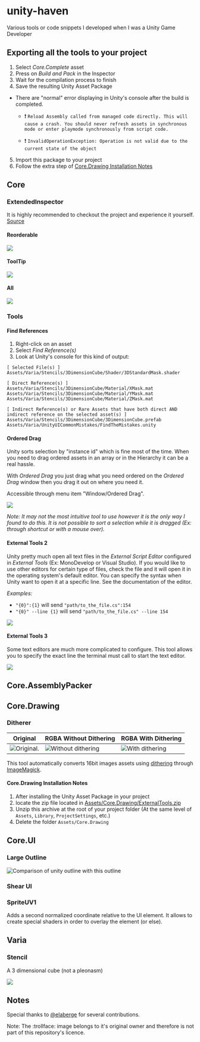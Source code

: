 # unity-haven
Various tools or code snippets I developed when I was a Unity Game Developer

## Exporting all the tools to your project
1. Select _Core.Complete_ asset
2. Press on _Build and Pack_ in the Inspector
3. Wait for the compilation process to finish
4. Save the resulting Unity Asset Package
  * There are "normal" error displaying in Unity's console after the build is completed.
    * :exclamation: `Reload Assembly called from managed code directly. This will cause a crash. You should never refresh assets in synchronous mode or enter playmode synchronously from script code.`

    * :exclamation: `InvalidOperationException: Operation is not valid due to the current state of the object`
5. Import this package to your project
6. Follow the extra step of [Core.Drawing Installation Notes](#coredrawing-installation-notes)

## Core

### ExtendedInspector
It is highly recommended to checkout the project and experience it yourself.
[Source](Assets/Core/Demo/Attributes.cs)

#### Reorderable
![](screenshots/Core/reorderable.gif)

#### ToolTip
![](screenshots/Core/tooltip.gif)

#### All
![](screenshots/Core/attributes.png)

### Tools

#### Find References
1. Right-click on an asset
2. Select _Find Reference(s)_
3. Look at Unity's console for this kind of output:

```
[ Selected File(s) ]
Assets/Varia/Stencils/3DimensionCube/Shader/3DStandardMask.shader

[ Direct Reference(s) ]
Assets/Varia/Stencils/3DimensionCube/Material/XMask.mat
Assets/Varia/Stencils/3DimensionCube/Material/YMask.mat
Assets/Varia/Stencils/3DimensionCube/Material/ZMask.mat

[ Indirect Reference(s) or Rare Assets that have both direct AND indirect reference on the selected asset(s) ]
Assets/Varia/Stencils/3DimensionCube/3DimensionCube.prefab
Assets/Varia/UnityUICommonMistakes/FindTheMistakes.unity
```

#### Ordered Drag

Unity sorts selection by "instance id" which is fine most of the time.
When you need to drag ordered assets in an array or in the Hierarchy it can be a real hassle.

With *Ordered Drag* you just drag what you need ordered on the *Ordered Drag* window then you drag it out on where you need it.

Accessible through menu item "Window/Ordered Drag".

![](screenshots/Core/ordered_drag.gif)

*Note: It may not the most intuitive tool to use however it is the only way I found to do this. It is not possible to sort a selection while it is dragged (Ex: through shortcut or with a mouse over).*

#### External Tools 2

Unity pretty much open all text files in the *External Script Editor* configured in *External Tools* (Ex: MonoDevelop or Visual Studio). If you would like to use other editors for certain type of files, check the file and it will open it in the operating system's default editor. You can specify the syntax when Unity want to open it at a specific line. See the documentation of the editor.

*Examples:*
* `"{0}":{1}` will send `"path/to_the_file.cs":154`
* `"{0}" --line {1}` will send `"path/to_the_file.cs" --line 154`

![](screenshots/Core/external_tools_2.png)

#### External Tools 3

Some text editors are much more complicated to configure. This tool allows you to specify the exact line the terminal must call to start the text editor.

![](screenshots/Core/external_tools_3.png)


## Core.AssemblyPacker

## Core.Drawing

### Ditherer
| Original  | RGBA Without Dithering  | RGBA With Dithering |
|-----------|-------------------------|---------------------|
|![Original](Assets/Core.Drawing/Demo/gradient.png). |![Without dithering](screenshots/Core.Drawing/without_dithering.png) | ![With dithering](screenshots/Core.Drawing/with_dithering.png)|

This tool automatically converts 16bit images assets using [dithering](https://en.wikipedia.org/wiki/Dither) through [ImageMagick](https://www.imagemagick.org).

#### Core.Drawing Installation Notes

1. After installing the Unity Asset Package in your project
2. locate the zip file located in [Assets/Core.Drawing/ExternalTools.zip](Assets/Core.Drawing/ExternalTools.zip)
3. Unzip this archive at the root of your project folder (At the same level of `Assets`, `Library`, `ProjectSettings`, etc.)
4. Delete the folder `Assets/Core.Drawing`

## Core.UI

### Large Outline
![Comparison of unity outline with this outline](screenshots/Core.UI/large_outline.png)

### Shear UI
### SpriteUV1

Adds a second normalized coordinate relative to the UI element. It allows to create special shaders in order to overlay the element (or else).

## Varia

### Stencil
A 3 dimensional cube (not a pleonasm)

![](screenshots/Varia/3dimensions_cube.gif)

## Notes

Special thanks to [@elaberge](https://github.com/elaberge) for several contributions.

Note: The :trollface: image belongs to it's original owner and therefore is not part of this repository's licence.
